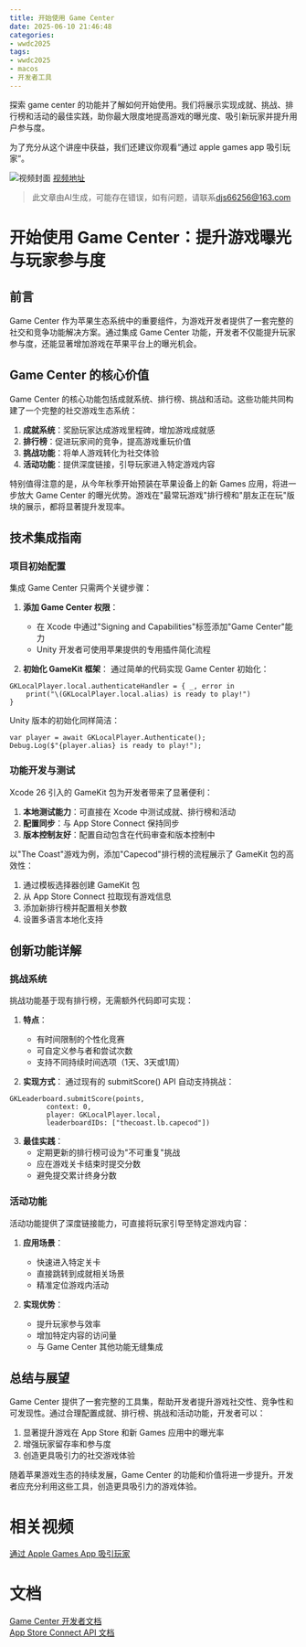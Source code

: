 ```yaml
---
title: 开始使用 Game Center
date: 2025-06-10 21:46:48
categories:
- wwdc2025
tags:
- wwdc2025
- macos
- 开发者工具
---
```

探索 game center 的功能并了解如何开始使用。我们将展示实现成就、挑战、排行榜和活动的最佳实践，助你最大限度地提高游戏的曝光度、吸引新玩家并提升用户参与度。

为了充分从这个讲座中获益，我们还建议你观看“通过 apple games app 吸引玩家”。
<!--more-->

![视频封面](https://devimages-cdn.apple.com/wwdc-services/images/3055294D-836B-4513-B7B0-0BC5666246B0/9892/9892_wide_250x141_2x.jpg)
[视频地址](https://developer.apple.com/cn/videos/play/wwdc2025/214/)
> 此文章由AI生成，可能存在错误，如有问题，请联系[djs66256@163.com](djs66256@163.com)

# 开始使用 Game Center：提升游戏曝光与玩家参与度

## 前言

Game Center 作为苹果生态系统中的重要组件，为游戏开发者提供了一套完整的社交和竞争功能解决方案。通过集成 Game Center 功能，开发者不仅能提升玩家参与度，还能显著增加游戏在苹果平台上的曝光机会。

## Game Center 的核心价值

Game Center 的核心功能包括成就系统、排行榜、挑战和活动。这些功能共同构建了一个完整的社交游戏生态系统：

1. **成就系统**：奖励玩家达成游戏里程碑，增加游戏成就感
2. **排行榜**：促进玩家间的竞争，提高游戏重玩价值
3. **挑战功能**：将单人游戏转化为社交体验
4. **活动功能**：提供深度链接，引导玩家进入特定游戏内容

特别值得注意的是，从今年秋季开始预装在苹果设备上的新 Games 应用，将进一步放大 Game Center 的曝光优势。游戏在"最常玩游戏"排行榜和"朋友正在玩"版块的展示，都将显著提升发现率。

## 技术集成指南

### 项目初始配置

集成 Game Center 只需两个关键步骤：

1. **添加 Game Center 权限**：
   - 在 Xcode 中通过"Signing and Capabilities"标签添加"Game Center"能力
   - Unity 开发者可使用苹果提供的专用插件简化流程

2. **初始化 GameKit 框架**：
   通过简单的代码实现 Game Center 初始化：

```
GKLocalPlayer.local.authenticateHandler = { _, error in
    print("\(GKLocalPlayer.local.alias) is ready to play!")
}
```

Unity 版本的初始化同样简洁：

```
var player = await GKLocalPlayer.Authenticate();
Debug.Log($"{player.alias} is ready to play!");
```

### 功能开发与测试

Xcode 26 引入的 GameKit 包为开发者带来了显著便利：

1. **本地测试能力**：可直接在 Xcode 中测试成就、排行榜和活动
2. **配置同步**：与 App Store Connect 保持同步
3. **版本控制友好**：配置自动包含在代码审查和版本控制中

以"The Coast"游戏为例，添加"Capecod"排行榜的流程展示了 GameKit 包的高效性：

1. 通过模板选择器创建 GameKit 包
2. 从 App Store Connect 拉取现有游戏信息
3. 添加新排行榜并配置相关参数
4. 设置多语言本地化支持

## 创新功能详解

### 挑战系统

挑战功能基于现有排行榜，无需额外代码即可实现：

1. **特点**：
   - 有时间限制的个性化竞赛
   - 可自定义参与者和尝试次数
   - 支持不同持续时间选项（1天、3天或1周）

2. **实现方式**：
   通过现有的 submitScore() API 自动支持挑战：

```
GKLeaderboard.submitScore(points, 
         context: 0, 
         player: GKLocalPlayer.local,
         leaderboardIDs: ["thecoast.lb.capecod"])
```

3. **最佳实践**：
   - 定期更新的排行榜可设为"不可重复"挑战
   - 应在游戏关卡结束时提交分数
   - 避免提交累计终身分数

### 活动功能

活动功能提供了深度链接能力，可直接将玩家引导至特定游戏内容：

1. **应用场景**：
   - 快速进入特定关卡
   - 直接跳转到成就相关场景
   - 精准定位游戏内活动

2. **实现优势**：
   - 提升玩家参与效率
   - 增加特定内容的访问量
   - 与 Game Center 其他功能无缝集成

## 总结与展望

Game Center 提供了一套完整的工具集，帮助开发者提升游戏社交性、竞争性和可发现性。通过合理配置成就、排行榜、挑战和活动功能，开发者可以：

1. 显著提升游戏在 App Store 和新 Games 应用中的曝光率
2. 增强玩家留存率和参与度
3. 创造更具吸引力的社交游戏体验

随着苹果游戏生态的持续发展，Game Center 的功能和价值将进一步提升。开发者应充分利用这些工具，创造更具吸引力的游戏体验。

# 相关视频
[通过 Apple Games App 吸引玩家](https://developer.apple.com/videos/play/wwdc2024/101/) 

# 文档
[Game Center 开发者文档](https://developer.apple.com/documentation/gamekit)  
[App Store Connect API 文档](https://developer.apple.com/documentation/appstoreconnectapi)
